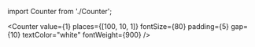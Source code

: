 import Counter from './Counter';

<Counter
  value={1}
  places={[100, 10, 1]}
  fontSize={80}
  padding={5}
  gap={10}
  textColor="white"
  fontWeight={900}
/>